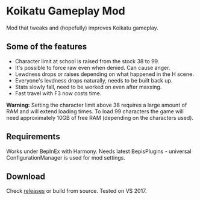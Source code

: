 # Koikatu Gameplay Mod
Mod that tweaks and (hopefully) improves Koikatu gameplay.

## Some of the features
- Character limit at school is raised from the stock 38 to 99.
- It's possible to force raw even when denied. Can cause anger.
- Lewdness drops or raises depending on what happened in the H scene.
- Everyone's levdness drops naturally, needs to be built back up.
- Stats slowly fall, need to be worked on even after maxxing.
- Fast travel with F3 now costs time.

**Warning:** Setting the character limit above 38 requires a large amount of RAM and will extend loading times. To load 99 characters the game will need approximately 10GB of free RAM (depending on the characters used).

## Requirements
Works under BepInEx with Harmony. Needs latest BepisPlugins - universal ConfigurationManager is used for mod settings.

## Download
Check [releases](https://github.com/ManlyMarco/Koikatu-Gameplay-Mod/releases) or build from source. Tested on VS 2017.
